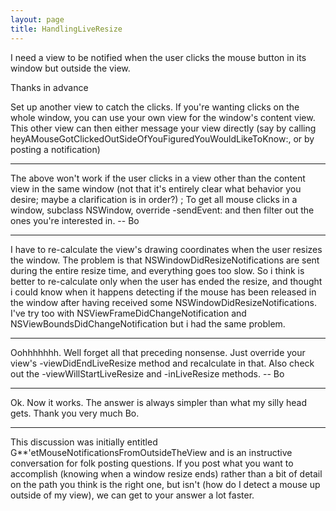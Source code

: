 ```yaml
---
layout: page
title: HandlingLiveResize
---
```


 

I need a view to be notified when the user clicks the mouse button in its window but outside the view.

Thanks in advance

Set up another view to catch the clicks.  If you're wanting clicks on the whole window, you can use your own view for the window's content view.  This other view can then either message your view directly (say by calling heyAMouseGotClickedOutSideOfYouFiguredYouWouldLikeToKnow:, or by posting a notification)

----

The above won't work if the user clicks in a view other than the content view in the same window (not that it's entirely clear what behavior you desire; maybe a clarification is in order?) ; To get all mouse clicks in a window, subclass NSWindow, override     -sendEvent: and then filter out the ones you're interested in.  -- Bo

----

I have to re-calculate the view's drawing coordinates when the user resizes the window. The problem is that NSWindowDidResizeNotifications are sent during the entire resize time, and everything goes too slow. So i think is better to re-calculate only when the user has ended the resize, and thought i could know when it happens detecting if the mouse has been released in the window after having received some NSWindowDidResizeNotifications. I've try too with NSViewFrameDidChangeNotification and NSViewBoundsDidChangeNotification but i had the same problem.

----

Oohhhhhhh.  Well forget all that preceding nonsense.  Just override your view's     -viewDidEndLiveResize method and recalculate in that.  Also check out the     -viewWillStartLiveResize and     -inLiveResize methods.  -- Bo

----

Ok. Now it works. The answer is always simpler than what my silly head gets. Thank you very much Bo.

----

This discussion was initially entitled G**'etMouseNotificationsFromOutsideTheView
and is an instructive conversation for folk posting questions.  If you post what you want to accomplish (knowing when a window resize ends) rather than a bit of detail on the path you think is the right one, but isn't (how do I detect a mouse up outside of my view), we can get to your answer a lot faster.

